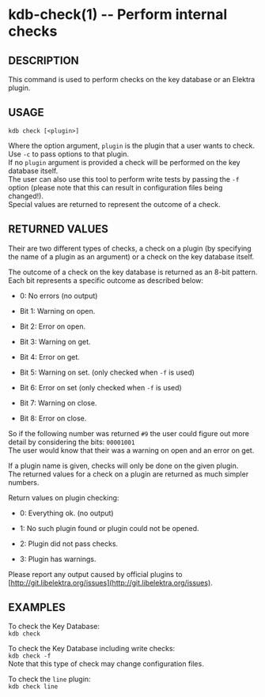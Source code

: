 kdb-check(1) -- Perform internal checks
=======================================

## DESCRIPTION

This command is used to perform checks on the key database or an Elektra plugin.  

## USAGE

`kdb check [<plugin>]`  

Where the option argument, `plugin` is the plugin that a user wants to check.  
Use `-c` to pass options to that plugin.  
If no `plugin` argument is provided a check will be performed on the key database itself.  
The user can also use this tool to perform write tests by passing the `-f` option (please note that this can result in configuration files being changed!).  
Special values are returned to represent the outcome of a check.  

## RETURNED VALUES

Their are two different types of checks, a check on a plugin (by specifying the name of a plugin as an argument) or a check on the key database itself.  

The outcome of a check on the key database is returned as an 8-bit pattern.  
Each bit represents a specific outcome as described below:  

 * 0:
   No errors (no output)  

 * Bit 1: 
   Warning on open.  

 * Bit 2:
   Error on open.  

 * Bit 3:
   Warning on get.  

 * Bit 4:
   Error on get.  

 * Bit 5:
   Warning on set. (only checked when `-f` is used)  

 * Bit 6:
   Error on set (only checked when `-f` is used)  

 * Bit 7:
   Warning on close.  

 * Bit 8:
   Error on close.  

So if the following number was returned `#9` the user could figure out more detail by considering the bits: `00001001`  
The user would know that their was a warning on open and an error on get.  

If a plugin name is given, checks will only be done on the given plugin.  
The returned values for a check on a plugin are returned as much simpler numbers.  

Return values on plugin checking:  

 * 0:
   Everything ok. (no output)  

 * 1:
   No such plugin found or plugin could not be opened.  

 * 2:
   Plugin did not pass checks.  

 * 3:
   Plugin has warnings.  

Please report any output caused by official plugins to [http://git.libelektra.org/issues](http://git.libelektra.org/issues).  


## EXAMPLES

To check the Key Database:  
	`kdb check`  

To check the Key Database including write checks:  
	`kdb check -f`  
Note that this type of check may change configuration files.  

To check the `line` plugin:  
	`kdb check line`  

